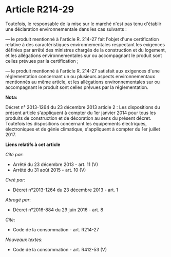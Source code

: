 # Article R214-29

Toutefois, le responsable de la mise sur le marché n'est pas tenu d'établir une déclaration environnementale dans les cas
suivants : 

― le produit mentionné à l'article R. 214-27 fait l'objet d'une certification relative à des caractéristiques
environnementales respectant les exigences définies par arrêté des ministres chargés de la construction et du logement, et
les allégations environnementales sur ou accompagnant le produit sont celles prévues par la certification ; 

― le produit mentionné à l'article R. 214-27 satisfait aux exigences d'une réglementation concernant un ou plusieurs aspects
environnementaux mentionnés au même article, et les allégations environnementales sur ou accompagnant le produit sont celles
prévues par la réglementation.

**Nota:**

Décret n° 2013-1264 du 23 décembre 2013 article 2 : Les dispositions du  présent article s'appliquent à compter du 1er
janvier 2014 pour tous les  produits de construction et de décoration au sens du présent décret.  Toutefois les dispositions
concernant les équipements électriques,  électroniques et de génie climatique, s'appliquent à compter du 1er  juillet 2017.

**Liens relatifs à cet article**

_Cité par_:

  - Arrêté du 23 décembre 2013 - art. 11 (V)
  - Arrêté du 31 août 2015 - art. 10 (V)

_Créé par_:

  - Décret n°2013-1264 du 23 décembre 2013 - art. 1

_Abrogé par_:

  - Décret n°2016-884 du 29 juin 2016 - art. 8

_Cite_:

  - Code de la consommation - art. R214-27

_Nouveaux textes_:

  - Code de la consommation - art. R412-53 (V)

